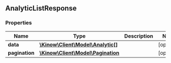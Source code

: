 ## AnalyticListResponse

### Properties
Name | Type | Description | Notes
------------ | ------------- | ------------- | -------------
**data** | [**\Kinow\Client\Model\Analytic[]**](#Analytic) |  | [optional] 
**pagination** | [**\Kinow\Client\Model\Pagination**](#Pagination) |  | [optional] 


